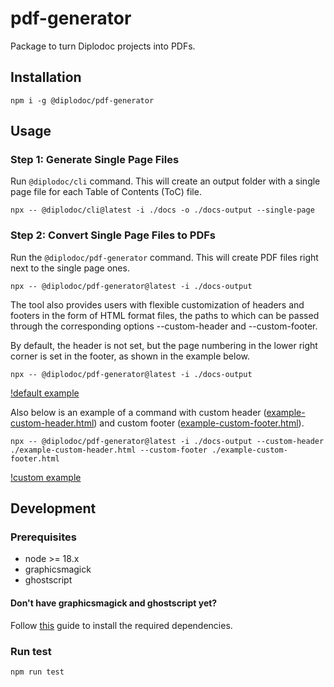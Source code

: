 # pdf-generator

Package to turn Diplodoc projects into PDFs.

## Installation

```
npm i -g @diplodoc/pdf-generator
```

## Usage

### Step 1: Generate Single Page Files

Run `@diplodoc/cli` command. This will create an output folder with a single page file for each Table of Contents (ToC) file.

```
npx -- @diplodoc/cli@latest -i ./docs -o ./docs-output --single-page
```

### Step 2: Convert Single Page Files to PDFs

Run the `@diplodoc/pdf-generator` command. This will create PDF files right next to the single page ones.

```
npx -- @diplodoc/pdf-generator@latest -i ./docs-output
```

The tool also provides users with flexible customization of headers and footers in the form of HTML format files, the paths to which can be passed through the corresponding options --custom-header and --custom-footer.

By default, the header is not set, but the page numbering in the lower right corner is set in the footer, as shown in the example below.

```
npx -- @diplodoc/pdf-generator@latest -i ./docs-output
```

[!default example](https://github.com/diplodoc-platform/pdf-generator/blob/master/images/default_header_footer_example.png)

Also below is an example of a command with custom header ([example-custom-header.html](https://github.com/ggerlakh/pdf-generator/blob/master/example-custom-header.html)) and custom footer ([example-custom-footer.html](https://github.com/ggerlakh/pdf-generator/blob/master/example-custom-footer.html)).

```
npx -- @diplodoc/pdf-generator@latest -i ./docs-output --custom-header ./example-custom-header.html --custom-footer ./example-custom-footer.html
```

[!custom example](https://github.com/diplodoc-platform/pdf-generator/blob/master/images/default_header_footer_example.png)

## Development

### Prerequisites

* node >= 18.x
* graphicsmagick
* ghostscript

#### Don't have graphicsmagick and ghostscript yet?

Follow [this](https://github.com/yakovmeister/pdf2image/blob/HEAD/docs/gm-installation.md) guide to install the required dependencies.

### Run test

```
npm run test
```